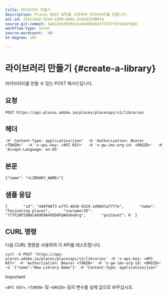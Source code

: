 ```yaml
---
title: 라이브러리 만들기
description: Places REST API를 사용하여 라이브러리를 만듭니다.
exl-id: 155cc6e6-9254-4389-bb02-e526d15908f4
source-git-commit: 4ab15ded930b31e4e06920af31f37fdfe45df8eb
workflow-type: tm+mt
source-wordcount: '48'
ht-degree: 18%

---
```


# 라이브러리 만들기 {#create-a-library}

라이브러리를 만들 수 있는 POST 메서드입니다.

## 요청

```text
POST https://api-places.adobe.io/places/placesapi/v1/libraries
```

## 헤더

```text
-H' Content-Type: application/json'  -H 'Authorization: Bearer <TOKEN>'  -H 'x-api-key: <API KEY>'  -H 'x-gw-ims-org-id: <ORGID>'  -H 'Accept-Language: en-US'
```

## 본문

```text
{"name": "<LIBRARY_NAME>"}
```

## 샘플 응답

```text
{       "id": "449f08f3-eff5-4658-9329-2d9687af777e",       "name": "Facinating places",      "customerID": "777F20F55BACA09E0A495D8F@AdobeOrg",       "poiCount": 0  }
```

## CURL 명령

다음 CURL 명령을 사용하여 이 API를 테스트합니다.

```text
curl -X POST 'https://api-places.adobe.io/places/placesapi/v1/libraries' -H 'x-api-key: <API KEY>' -H 'Authorization: Bearer <TOKEN>' -H 'x-gw-ims-org-id: <ORGID>' -d '{"name":"New Library Name"}' -H "Content-Type: application/json"
```

>[!IMPORTANT]
>
>`<API KEY>`, `<TOKEN>` 및 `<ORGID>` 등의 변수를 실제 값으로 바꾸십시오.
